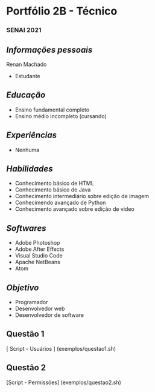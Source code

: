 # Portfólio 2B - Técnico
### SENAI 2021

## <i><b>Informações pessoais</b></i>

Renan Machado
- Estudante

## <i><b>Educação</b></i>

- Ensino fundamental completo
- Ensino médio incompleto (cursando)

## <i><b>Experiências</b></i>

- Nenhuma

## <i><b>Habilidades</b></i>

- Conhecimento básico de HTML
- Conhecimento básico de Java
- Conhecimento intermediário sobre edição de imagem
- Conhecimendo avançado de Python
- Conhecimento avançado sobre edição de video

## <i><b>Softwares</b></i>

- Adobe Photoshop
- Adobe After Effects
- Visual Studio Code
- Apache NetBeans
- Atom

## <i><b>Objetivo </b></i>

- Programador
- Desenvolvedor web
- Desenvolvedor de software

## Questão 1


[ Script - Usuários ] (exemplos/questao1.sh)

## Questão 2

[Script - Permissões] (exemplos/questao2.sh)
